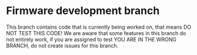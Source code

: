 # Firmware development branch
This branch contains code that is currently being worked on, that means DO NOT TEST THIS CODE!
We are aware that some features in this branch do not entirely work, if you are assigned to test
YOU ARE IN THE WRONG BRANCH, do not create issues for this branch.
